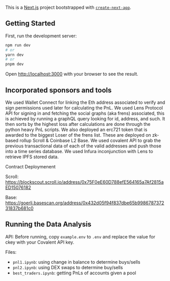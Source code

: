 This is a [Next.js](https://nextjs.org/) project bootstrapped with [`create-next-app`](https://github.com/vercel/next.js/tree/canary/packages/create-next-app).

## Getting Started

First, run the development server:

```bash
npm run dev
# or
yarn dev
# or
pnpm dev
```

Open [http://localhost:3000](http://localhost:3000) with your browser to see the result.

## Incorporated sponsors and tools

We used Wallet Connect for linking the Eth address associated to verify and sign permissions used later for calculating the
PnL. We used Lens Protocol API for signing in and fetching the social graphs (aka frens) associated, this is achieved by
running a graphQL query looking for id, address, and such. It then sorts by the highest loss after calculations are
done through the python heavy PnL scripts. We also deployed an erc721 token that is awarded to the biggest Loser of the
frens list. These are deployed on zk-based rollup Scroll & Coinbase L2 Base. We used covalent API to grab the previous transactional
data of each of the valid addresses and push those into a time series database. We used Infura inconjunction with Lens to retrieve
IPFS stored data.

Contract Deploymenent

Scroll:
https://blockscout.scroll.io/address/0x75F0eE60D788efE564165a7Af2815aED15076182

Base:
https://goerli.basescan.org/address/0x432d05f94f837dbe65b998678737231837b681c0


## Running the Data Analysis

API: Before running, copy `example.env` to `.env` and replace the value for ckey with your Covalent API key.


Files:
 - `pnl1.ipynb`: using change in balance to determine buys/sells
 - `pnl2.ipynb`: using DEX swaps to determine buy/sells
 - `best_traders.ipynb`: getting PnLs of accounts given a pool
